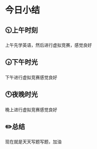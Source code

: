 # 今日小结

## :clock1030:上午时刻

上午先学英语，然后进行虚拟竞赛，感觉良好


## :clock430:下午时光

下午进行虚拟竞赛感觉良好

## :clock11:夜晚时光

晚上进行虚拟竞赛感觉良好

## :pencil2:总结

现在就是天天写题写题，加油
